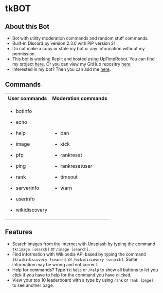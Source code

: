 # tkBOT

## About this Bot
- Bot with utility moderation commands and random stuff commands.
- Built-in Discord.py version 2.3.0 with PIP version 21.
- Do not make a copy or stole my bot or any information without my permission.
- This bot is working Replit and hosted using UpTimeRobot. You can find my project [here](https://replit.com/@truongkhoaui/tkBOT). Or you can view my GitHub repositry [here](https://github.com/TruongKhoaUI/tkBOT)
- Interested in my bot? Then you can add me [here](https://discord.com/api/oauth2/authorize?client_id=1098583942145257534&permissions=8&scope=applications.commands%20bot).

## Commands
<table>
  <tr>
    <th>User commands</th>
    <th>Moderation commands</th>
  </tr>
  <tr>
    <td>

- botinfo
- echo
- help
- image
- pfp
- ping
- rank
- serverinfo
- userinfo
- wikidiscovery

  </td><td>

* ban
* kick
* rankreset
* rankresetuser
* timeout
* warn

  </td>
</tr></table>

## Features
- Search images from the internet with Unsplash by typing the command `tk!image [search]` or `/image [search]`.
- Find information with Wikipedia API based by typing the command `tk!wikidiscovery [search]` or `/wikidiscovery [search]`. Some information may be wrong and not correct.
- Help for commands? Type `tk!help` or `/help` to show all buttons to let you click if you have to help for the command you have clicked.
- View your top 10 leaderboard with a type by using `rank` or `rank [page]` to see another page.


